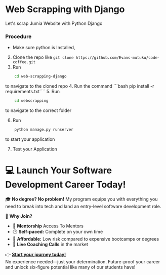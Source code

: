 # Web Scrapping with Django

Let's scrap Jumia Website with Python Django

### Procedure

- Make sure python is Installed,

2. Clone the repo like `git clone https://github.com/Evans-mutuku/code-coffee.git`
3. Run

```bash
    cd web-scrapping-django
```

to navigate to the cloned repo 4. Run the command ```bash pip install -r requirements.txt```` 5. Run

```bash
    cd webscrapping
```

to navigate to the correct folder

6. Run

```bash
    python manage.py runserver
```

to start your application

7. Test your Application

# 💻 Launch Your Software Development Career Today!

🎓 **No degree? No problem!** My program equips you with everything you need to break into tech and land an entry-level software development role.

🚀 **Why Join?**

- 💼 **Mentorship** Access To Mentors
- 🕐 **Self-paced:** Complete on your own time
- 🤑 **Affordable:** Low risk compared to expensive bootcamps or degrees
- 🎯 **Live Coaching Calls** in the market

👉 **[Start your journey today!](https://progskill.com/courses)**  
No experience needed—just your determination. Future-proof your career and unlock six-figure potential like many of our students have!

